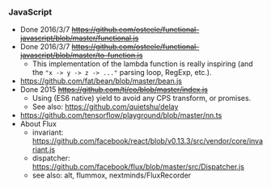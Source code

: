 ### JavaScript

- Done 2016/3/7 ~~https://github.com/osteele/functional-javascript/blob/master/functional.js~~
- Done 2016/3/7 ~~https://github.com/osteele/functional-javascript/blob/master/to-function.js~~
    - This implementation of the lambda function is really inspiring (and the `"x -> y -> z -> ..."` parsing loop, RegExp, etc.).
- https://github.com/fat/bean/blob/master/bean.js
- Done 2015 ~~https://github.com/tj/co/blob/master/index.js~~
    - Using (ES6 native) yield to avoid any CPS transform, or promises.
    - See also: https://github.com/quietshu/delay
- https://github.com/tensorflow/playground/blob/master/nn.ts
- About Flux
    - invariant: https://github.com/facebook/react/blob/v0.13.3/src/vendor/core/invariant.js
    - dispatcher: https://github.com/facebook/flux/blob/master/src/Dispatcher.js
    - see also: alt, flummox, nextminds/FluxRecorder
